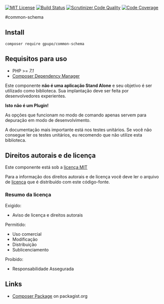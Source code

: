 [![MIT License](https://img.shields.io/badge/license-MIT-brightgreen.svg)](https://github.com/gpupo/common-sdk/blob/master/LICENSE)
[![Build Status](https://secure.travis-ci.org/gpupo/common-schema.png?branch=master)](http://travis-ci.org/gpupo/common-schema)
[![Scrutinizer Code Quality](https://scrutinizer-ci.com/g/gpupo/common-schema/badges/quality-score.png?b=master)](https://scrutinizer-ci.com/g/gpupo/common-schema/?branch=master)
[![Code Coverage](https://scrutinizer-ci.com/g/gpupo/common-schema/badges/coverage.png?b=master)](https://scrutinizer-ci.com/g/gpupo/common-schema/?branch=master)

#common-schema

## Install

    composer require gpupo/common-schema

## Requisitos para uso

* PHP >= *7.1*
* [Composer Dependency Manager](http://getcomposer.org)

Este componente **não é uma aplicação Stand Alone** e seu objetivo é ser utilizado como biblioteca.
Sua implantação deve ser feita por desenvolvedores experientes.

**Isto não é um Plugin!**

As opções que funcionam no modo de comando apenas servem para depuração em modo de
desenvolvimento.

A documentação mais importante está nos testes unitários. Se você não consegue ler os testes unitários, eu recomendo que não utilize esta biblioteca.

<!-- license -->

## Direitos autorais e de licença

Este componente está sob a [licença MIT](https://github.com/gpupo/common-sdk/blob/master/LICENSE)

Para a informação dos direitos autorais e de licença você deve ler o arquivo
de [licença](https://github.com/gpupo/common-sdk/blob/master/LICENSE) que é distribuído com este código-fonte.

### Resumo da licença

Exigido:

- Aviso de licença e direitos autorais

Permitido:

- Uso comercial
- Modificação
- Distribuição
- Sublicenciamento

Proibido:

- Responsabilidade Assegurada

## Links

* [Composer Package](https://packagist.org/packages/gpupo/common-schema/) on packagist.org
